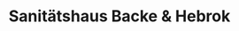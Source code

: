 ---
title: "Sanitätshaus Backe & Hebrok"
url: /lage/sanitaetshaus-backe-und-hebrok/
shop: Sanitätshaus
---